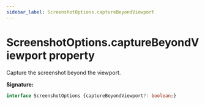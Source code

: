 ```yaml
---
sidebar_label: ScreenshotOptions.captureBeyondViewport
---
```

# ScreenshotOptions.captureBeyondViewport property

Capture the screenshot beyond the viewport.

**Signature:**

```typescript
interface ScreenshotOptions {captureBeyondViewport?: boolean;}
```
